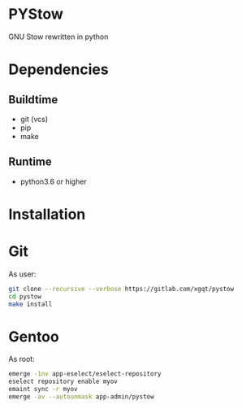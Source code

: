 # PYStow

GNU Stow rewritten in python


# Dependencies

## Buildtime

- git (vcs)
- pip
- make

## Runtime

- python3.6 or higher


# Installation

# Git

As user:

```sh
git clone --recursive --verbose https://gitlab.com/xgqt/pystow
cd pystow
make install
```


# Gentoo

As root:

```sh
emerge -1nv app-eselect/eselect-repository
eselect repository enable myov
emaint sync -r myov
emerge -av --autounmask app-admin/pystow
```

